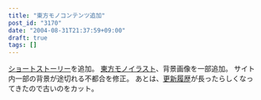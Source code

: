 ```yaml
---
title: "東方モノコンテンツ追加"
post_id: "3170"
date: "2004-08-31T21:37:59+09:00"
draft: true
tags: []
---
```



[ショートストーリー](https://danmaq.com/?tag=reimu+contrafactum)を追加。 [東方モノイラスト](https://danmaq.com/3169)、背景画像を一部追加。 サイト内一部の背景が途切れる不都合を修正。 あとは、[更新履歴](https://danmaq.com/category/release)が長ったらしくなってきたので古いのをカット。
